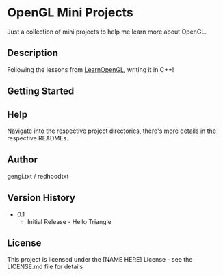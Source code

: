 # OpenGL Mini Projects

Just a collection of mini projects to help me learn more about OpenGL. 

## Description

Following the lessons from [LearnOpenGL](https://learnopengl.com/), writing it in C++!

## Getting Started
## Help

Navigate into the respective project directories, there's more details in the respective READMEs. 
## Author

gengi.txt / redhoodtxt

## Version History

* 0.1
    * Initial Release - Hello Triangle

## License

This project is licensed under the [NAME HERE] License - see the LICENSE.md file for details
